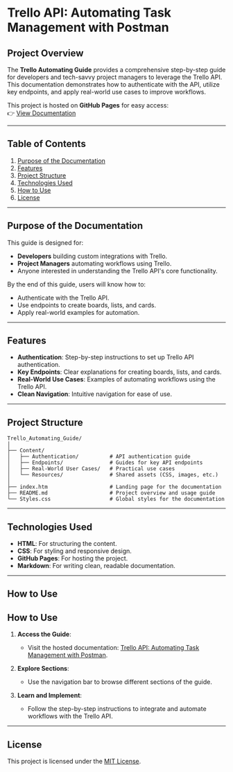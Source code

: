 # Trello API: Automating Task Management with Postman
## Project Overview
The **Trello Automating Guide** provides a comprehensive step-by-step guide for developers and tech-savvy project managers to leverage the Trello API. This documentation demonstrates how to authenticate with the API, utilize key endpoints, and apply real-world use cases to improve workflows.

This project is hosted on **GitHub Pages** for easy access:  
👉 [View Documentation](https://gfiorino.github.io/[/](https://gfiorino.github.io/Trello-API-Automating-Task-Management-with-Postman/))

---

## Table of Contents
1. [Purpose of the Documentation](#purpose-of-the-documentation)
2. [Features](#features)
3. [Project Structure](#project-structure)
4. [Technologies Used](#technologies-used)
5. [How to Use](#how-to-use)
6. [License](#license)

---

## Purpose of the Documentation
This guide is designed for:
- **Developers** building custom integrations with Trello.
- **Project Managers** automating workflows using Trello.
- Anyone interested in understanding the Trello API's core functionality.

By the end of this guide, users will know how to:
- Authenticate with the Trello API.
- Use endpoints to create boards, lists, and cards.
- Apply real-world examples for automation.

---

## Features
- **Authentication**: Step-by-step instructions to set up Trello API authentication.
- **Key Endpoints**: Clear explanations for creating boards, lists, and cards.
- **Real-World Use Cases**: Examples of automating workflows using the Trello API.
- **Clean Navigation**: Intuitive navigation for ease of use.

---

## Project Structure

```plaintext
Trello_Automating_Guide/
│
├── Content/
│   ├── Authentication/          # API authentication guide
│   ├── Endpoints/               # Guides for key API endpoints
│   ├── Real-World User Cases/   # Practical use cases
│   └── Resources/               # Shared assets (CSS, images, etc.)
│
├── index.htm                    # Landing page for the documentation
├── README.md                    # Project overview and usage guide
└── Styles.css                   # Global styles for the documentation
```
---

## Technologies Used

- **HTML**: For structuring the content.
- **CSS**: For styling and responsive design.
- **GitHub Pages**: For hosting the project.
- **Markdown**: For writing clean, readable documentation.

---

## How to Use

## How to Use

1. **Access the Guide**:
   - Visit the hosted documentation: [Trello API: Automating Task Management with Postman](https://gfiorino.github.io/Trello-API-Automating-Task-Management-with-Postman/).

2. **Explore Sections**:
   - Use the navigation bar to browse different sections of the guide.

3. **Learn and Implement**:
   - Follow the step-by-step instructions to integrate and automate workflows with the Trello API.
---
## License

This project is licensed under the [MIT License](https://opensource.org/licenses/MIT).
